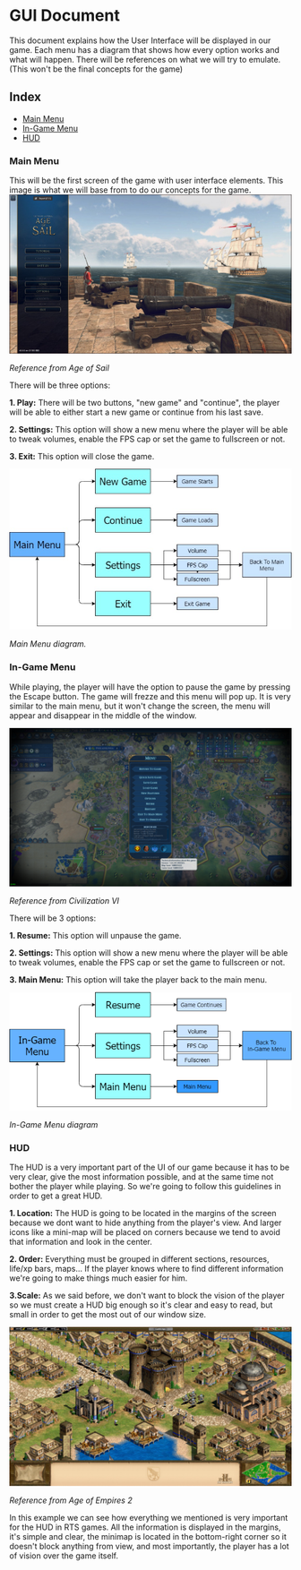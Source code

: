 # GUI Document

This document explains how the User Interface will be displayed in our game. Each menu has a diagram that shows how every option works and what will happen. There will be references on what we will try to emulate. (This won't be the final concepts for the game)

## Index

- [Main Menu](https://github.com/Sanmopre/DOLIME-CORP-PROJECT-II/blob/master/Docs/GUIDocument.md#main-menu)
- [In-Game Menu](https://github.com/Sanmopre/DOLIME-CORP-PROJECT-II/blob/master/Docs/GUIDocument.md#in-game-menu)
- [HUD](https://github.com/Sanmopre/DOLIME-CORP-PROJECT-II/blob/master/Docs/GUIDocument.md#hud)

### Main Menu

This will be the first screen of the game with user interface elements. 
This image is what we will base from to do our concepts for the game.
![](https://github.com/Sanmopre/DOLIME-CORP-PROJECT-II/blob/master/Docs/GUI/Main%20Menu%20Reference.jpg)

*Reference from Age of Sail*

There will be three options:

**1. Play:** There will be two buttons, "new game" and "continue", the player will be able to either start a new game or continue from his last save.

**2. Settings:** This option will show a new menu where the player will be able to tweak volumes, enable the FPS cap or set the game to fullscreen or not.

**3. Exit:** This option will close the game.

![](https://github.com/Sanmopre/DOLIME-CORP-PROJECT-II/blob/master/Docs/GUI/Main%20Menu%20Diagram.jpg)

*Main Menu diagram.*

### In-Game Menu

While playing, the player will have the option to pause the game by pressing the Escape button. The game will frezze and this menu will pop up. It is very similar to the main menu, but it won't change the screen, the menu will appear and disappear in the middle of the window.

![](https://github.com/Sanmopre/DOLIME-CORP-PROJECT-II/blob/master/Docs/GUI/In-Game%20Menu%20Reference.png)

*Reference from Civilization VI*

There will be 3 options:

**1. Resume:** This option will unpause the game.

**2. Settings:** This option will show a new menu where the player will be able to tweak volumes, enable the FPS cap or set the game to fullscreen or not.

**3. Main Menu:** This option will take the player back to the main menu.

![](https://github.com/Sanmopre/DOLIME-CORP-PROJECT-II/blob/master/Docs/GUI/In-Game%20Menu%20Diagram.png)

*In-Game Menu diagram*

### HUD

The HUD is a very important part of the UI of our game because it has to be very clear, give the most information possible, and at the same time not bother the player while playing. So we're going to follow this guidelines in order to get a great HUD.

**1. Location:** The HUD is going to be located in the margins of the screen because we dont want to hide anything from the player's view. And larger icons like a mini-map will be placed on corners because we tend to avoid that information and look in the center.

**2. Order:** Everything must be grouped in different sections, resources, life/xp bars, maps... If the player knows where to find different information we're going to make things much easier for him.

**3.Scale:** As we said before, we don't want to block the vision of the player so we must create a HUD big enough so it's clear and easy to read, but small in order to get the most out of our window size. 

![](https://github.com/Sanmopre/DOLIME-CORP-PROJECT-II/blob/master/Docs/GUI/Age%20Of%20Empires%20Reference.jpg)

*Reference from Age of Empires 2*

In this example we can see how everything we mentioned is very important for the HUD in RTS games. All the information is displayed in the margins, it's simple and clear, the minimap is located in the bottom-right corner so it doesn't block anything from view, and most importantly, the player has a lot of vision over the game itself.
